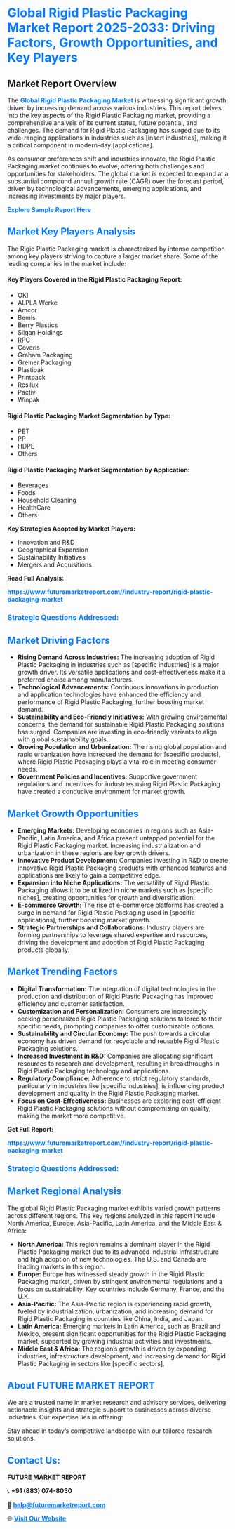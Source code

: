 <h1 style="color: #007BFF;">Global Rigid Plastic Packaging Market Report 2025-2033: Driving Factors, Growth Opportunities, and Key Players</h1>

<section id="overview">
<h2>Market Report Overview</h2>
<p>The <a href="https://www.futuremarketreport.com//industry-report/rigid-plastic-packaging-market" style="color: #007BFF; text-decoration: none;"><strong>Global Rigid Plastic Packaging Market</strong></a> is witnessing significant growth, driven by increasing demand across various industries. This report delves into the key aspects of the Rigid Plastic Packaging market, providing a comprehensive analysis of its current status, future potential, and challenges. The demand for Rigid Plastic Packaging has surged due to its wide-ranging applications in industries such as [insert industries], making it a critical component in modern-day [applications].</p>
<p>As consumer preferences shift and industries innovate, the Rigid Plastic Packaging market continues to evolve, offering both challenges and opportunities for stakeholders. The global market is expected to expand at a substantial compound annual growth rate (CAGR) over the forecast period, driven by technological advancements, emerging applications, and increasing investments by major players.</p>
</section>

<section id="overview">
<p><a href="https://www.futuremarketreport.com//request-sample/reportId=90403" style="color: #007BFF; text-decoration: none;"><strong>Explore Sample Report Here</strong></a></p>
</section>

<section id="key-players">
<h2 style="color: #007BFF;">Market Key Players Analysis</h2>
<p>The Rigid Plastic Packaging market is characterized by intense competition among key players striving to capture a larger market share. Some of the leading companies in the market include:</p>
<h4>Key Players Covered in the Rigid Plastic Packaging Report:</h4>
<ul><li>OKI</li><li>ALPLA Werke</li><li>Amcor</li><li>Bemis</li><li>Berry Plastics</li><li>Silgan Holdings</li><li>RPC</li><li>Coveris</li><li>Graham Packaging</li><li>Greiner Packaging</li><li>Plastipak</li><li>Printpack</li><li>Resilux</li><li>Pactiv</li><li>Winpak</li></ul>
<h4>Rigid Plastic Packaging Market Segmentation by Type:</h4>
<ul><li>PET</li><li>PP</li><li>HDPE</li><li>Others</li></ul>

<h4>Rigid Plastic Packaging Market Segmentation by Application:</h4>
<ul><li>Beverages</li><li>Foods</li><li>Household Cleaning</li><li>HealthCare</li><li>Others</li></ul>
<p><strong>Key Strategies Adopted by Market Players:</strong></p>
<ul>
<li>Innovation and R&D</li>
<li>Geographical Expansion</li>
<li>Sustainability Initiatives</li>
<li>Mergers and Acquisitions</li>
</ul>
</section>

<section>
<p><strong>Read Full Analysis: </strong></p><a href="https://www.futuremarketreport.com//industry-report/rigid-plastic-packaging-market" style="color: #007BFF; text-decoration: none;"><strong>https://www.futuremarketreport.com//industry-report/rigid-plastic-packaging-market</strong></a>
<h3 style="color: #007BFF;">Strategic Questions Addressed:</h3>
</section>

<section id="driving-factors">
<h2 style="color: #007BFF;">Market Driving Factors</h2>
<ul>
<li><strong>Rising Demand Across Industries:</strong> The increasing adoption of Rigid Plastic Packaging in industries such as [specific industries] is a major growth driver. Its versatile applications and cost-effectiveness make it a preferred choice among manufacturers.</li>
<li><strong>Technological Advancements:</strong> Continuous innovations in production and application technologies have enhanced the efficiency and performance of Rigid Plastic Packaging, further boosting market demand.</li>
<li><strong>Sustainability and Eco-Friendly Initiatives:</strong> With growing environmental concerns, the demand for sustainable Rigid Plastic Packaging solutions has surged. Companies are investing in eco-friendly variants to align with global sustainability goals.</li>
<li><strong>Growing Population and Urbanization:</strong> The rising global population and rapid urbanization have increased the demand for [specific products], where Rigid Plastic Packaging plays a vital role in meeting consumer needs.</li>
<li><strong>Government Policies and Incentives:</strong> Supportive government regulations and incentives for industries using Rigid Plastic Packaging have created a conducive environment for market growth.</li>
</ul>
</section>

<section id="growth-opportunities">
<h2 style="color: #007BFF;">Market Growth Opportunities</h2>
<ul>
<li><strong>Emerging Markets:</strong> Developing economies in regions such as Asia-Pacific, Latin America, and Africa present untapped potential for the Rigid Plastic Packaging market. Increasing industrialization and urbanization in these regions are key growth drivers.</li>
<li><strong>Innovative Product Development:</strong> Companies investing in R&D to create innovative Rigid Plastic Packaging products with enhanced features and applications are likely to gain a competitive edge.</li>
<li><strong>Expansion into Niche Applications:</strong> The versatility of Rigid Plastic Packaging allows it to be utilized in niche markets such as [specific niches], creating opportunities for growth and diversification.</li>
<li><strong>E-commerce Growth:</strong> The rise of e-commerce platforms has created a surge in demand for Rigid Plastic Packaging used in [specific applications], further boosting market growth.</li>
<li><strong>Strategic Partnerships and Collaborations:</strong> Industry players are forming partnerships to leverage shared expertise and resources, driving the development and adoption of Rigid Plastic Packaging products globally.</li>
</ul>
</section>

<section id="trending-factors">
<h2 style="color: #007BFF;">Market Trending Factors</h2>
<ul>
<li><strong>Digital Transformation:</strong> The integration of digital technologies in the production and distribution of Rigid Plastic Packaging has improved efficiency and customer satisfaction.</li>
<li><strong>Customization and Personalization:</strong> Consumers are increasingly seeking personalized Rigid Plastic Packaging solutions tailored to their specific needs, prompting companies to offer customizable options.</li>
<li><strong>Sustainability and Circular Economy:</strong> The push towards a circular economy has driven demand for recyclable and reusable Rigid Plastic Packaging solutions.</li>
<li><strong>Increased Investment in R&D:</strong> Companies are allocating significant resources to research and development, resulting in breakthroughs in Rigid Plastic Packaging technology and applications.</li>
<li><strong>Regulatory Compliance:</strong> Adherence to strict regulatory standards, particularly in industries like [specific industries], is influencing product development and quality in the Rigid Plastic Packaging market.</li>
<li><strong>Focus on Cost-Effectiveness:</strong> Businesses are exploring cost-efficient Rigid Plastic Packaging solutions without compromising on quality, making the market more competitive.</li>
</ul>
</section>

<section>
<p><strong>Get Full Report: </strong></p><a href="https://www.futuremarketreport.com//industry-report/rigid-plastic-packaging-market" style="color: #007BFF; text-decoration: none;"><strong>https://www.futuremarketreport.com//industry-report/rigid-plastic-packaging-market</strong></a>
<h3 style="color: #007BFF;">Strategic Questions Addressed:</h3>
</section>


<section id="regional-analysis">
<h2 style="color: #007BFF;">Market Regional Analysis</h2>
<p>The global Rigid Plastic Packaging market exhibits varied growth patterns across different regions. The key regions analyzed in this report include North America, Europe, Asia-Pacific, Latin America, and the Middle East & Africa:</p>
<ul>
<li><strong>North America:</strong> This region remains a dominant player in the Rigid Plastic Packaging market due to its advanced industrial infrastructure and high adoption of new technologies. The U.S. and Canada are leading markets in this region.</li>
<li><strong>Europe:</strong> Europe has witnessed steady growth in the Rigid Plastic Packaging market, driven by stringent environmental regulations and a focus on sustainability. Key countries include Germany, France, and the U.K.</li>
<li><strong>Asia-Pacific:</strong> The Asia-Pacific region is experiencing rapid growth, fueled by industrialization, urbanization, and increasing demand for Rigid Plastic Packaging in countries like China, India, and Japan.</li>
<li><strong>Latin America:</strong> Emerging markets in Latin America, such as Brazil and Mexico, present significant opportunities for the Rigid Plastic Packaging market, supported by growing industrial activities and investments.</li>
<li><strong>Middle East & Africa:</strong> The region’s growth is driven by expanding industries, infrastructure development, and increasing demand for Rigid Plastic Packaging in sectors like [specific sectors].</li>
</ul>
</section>

<footer>
<h2 style="color: #007BFF;">About FUTURE MARKET REPORT</h2>
<p>We are a trusted name in market research and advisory services, delivering actionable insights and strategic support to businesses across diverse industries. Our expertise lies in offering:</p>

<p>Stay ahead in today’s competitive landscape with our tailored research solutions.</p>

<h2 style="color: #007BFF;">Contact Us:</h2>
<p><strong>FUTURE MARKET REPORT</strong></p>
<p>📞 <strong>+91 (883) 074-8030</strong></p>
<p>📧 <strong><a href="mailto:help@futuremarketreport.com" style="color: #007BFF;">help@futuremarketreport.com</a></strong></p>
<p>🌐 <strong><a href="https://www.futuremarketreport.com/" style="color: #007BFF;">Visit Our Website</a></strong></p>
</footer>